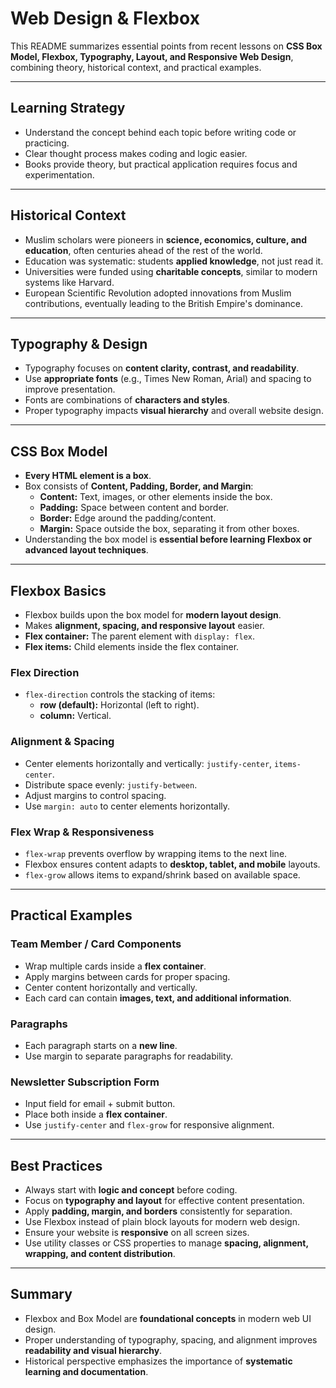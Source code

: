 # Web Design & Flexbox

This README summarizes essential points from recent lessons on **CSS Box Model, Flexbox, Typography, Layout, and Responsive Web Design**, combining theory, historical context, and practical examples.

---

## Learning Strategy

- Understand the concept behind each topic before writing code or practicing.
- Clear thought process makes coding and logic easier.
- Books provide theory, but practical application requires focus and experimentation.

---

## Historical Context

- Muslim scholars were pioneers in **science, economics, culture, and education**, often centuries ahead of the rest of the world.
- Education was systematic: students **applied knowledge**, not just read it.
- Universities were funded using **charitable concepts**, similar to modern systems like Harvard.
- European Scientific Revolution adopted innovations from Muslim contributions, eventually leading to the British Empire's dominance.

---

## Typography & Design

- Typography focuses on **content clarity, contrast, and readability**.
- Use **appropriate fonts** (e.g., Times New Roman, Arial) and spacing to improve presentation.
- Fonts are combinations of **characters and styles**.
- Proper typography impacts **visual hierarchy** and overall website design.

---

## CSS Box Model

- **Every HTML element is a box**.
- Box consists of **Content, Padding, Border, and Margin**:
  - **Content:** Text, images, or other elements inside the box.
  - **Padding:** Space between content and border.
  - **Border:** Edge around the padding/content.
  - **Margin:** Space outside the box, separating it from other boxes.
- Understanding the box model is **essential before learning Flexbox or advanced layout techniques**.

---

## Flexbox Basics

- Flexbox builds upon the box model for **modern layout design**.
- Makes **alignment, spacing, and responsive layout** easier.
- **Flex container:** The parent element with `display: flex`.
- **Flex items:** Child elements inside the flex container.

### Flex Direction

- `flex-direction` controls the stacking of items:
  - **row (default):** Horizontal (left to right).
  - **column:** Vertical.

### Alignment & Spacing

- Center elements horizontally and vertically: `justify-center`, `items-center`.
- Distribute space evenly: `justify-between`.
- Adjust margins to control spacing.
- Use `margin: auto` to center elements horizontally.

### Flex Wrap & Responsiveness

- `flex-wrap` prevents overflow by wrapping items to the next line.
- Flexbox ensures content adapts to **desktop, tablet, and mobile** layouts.
- `flex-grow` allows items to expand/shrink based on available space.

---

## Practical Examples

### Team Member / Card Components

- Wrap multiple cards inside a **flex container**.
- Apply margins between cards for proper spacing.
- Center content horizontally and vertically.
- Each card can contain **images, text, and additional information**.

### Paragraphs

- Each paragraph starts on a **new line**.
- Use margin to separate paragraphs for readability.

### Newsletter Subscription Form

- Input field for email + submit button.
- Place both inside a **flex container**.
- Use `justify-center` and `flex-grow` for responsive alignment.

---

## Best Practices

- Always start with **logic and concept** before coding.
- Focus on **typography and layout** for effective content presentation.
- Apply **padding, margin, and borders** consistently for separation.
- Use Flexbox instead of plain block layouts for modern web design.
- Ensure your website is **responsive** on all screen sizes.
- Use utility classes or CSS properties to manage **spacing, alignment, wrapping, and content distribution**.

---

## Summary

- Flexbox and Box Model are **foundational concepts** in modern web UI design.
- Proper understanding of typography, spacing, and alignment improves **readability and visual hierarchy**.
- Historical perspective emphasizes the importance of **systematic learning and documentation**.
